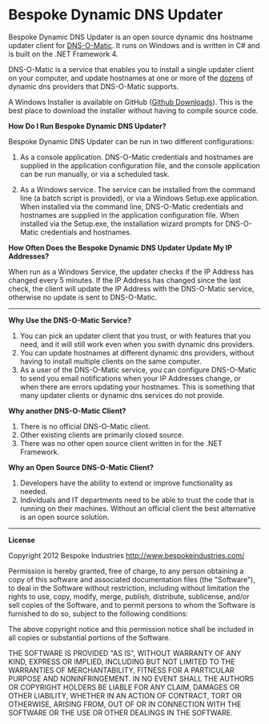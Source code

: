 # Bespoke Dynamic DNS Updater #

Bespoke Dynamic DNS Updater is an open source dynamic dns hostname updater client for [DNS-O-Matic](http://www.dnsomatic.com).  It runs on Windows and is written in C# and is built on the .NET Framework 4.

DNS-O-Matic is a service that enables you to install a single updater client on your computer, and update hostnames at one or more of the [dozens](http://www.dnsomatic.com/wiki/supportedservices) of dynamic dns providers that DNS-O-Matic supports.

A Windows Installer is available on GitHub ([Github Downloads](https://github.com/dmarchelya/BespokeDynamicDnsUpdater/downloads)).  This is the best place to download the installer without having to compile source code.

**How Do I Run Bespoke Dynamic DNS Updater?**

Bespoke Dynamic DNS Updater can be run in two different configurations:

1. As a console application.  DNS-O-Matic credentials and hostnames are supplied in the application configuration file, and the console application can be run manually, or via a scheduled task.

2. As a Windows service.  The service can be installed from the command line (a batch script is provided), or via a Windows Setup.exe application.  When installed via the command line, DNS-O-Matic credentials and hostnames are supplied in the application configuration file.  When installed via the Setup.exe, the installation wizard prompts for DNS-O-Matic credentials and hostnames.

**How Often Does the Bespoke Dynamic DNS Updater Update My IP Addresses?**

When run as a Windows Service, the updater checks if the IP Address has changed every 5 minutes.  If the IP Address has changed since the last check, the client will update the IP Address with the DNS-O-Matic service, otherwise no update is sent to DNS-O-Matic.

----------


**Why Use the DNS-O-Matic Service?**

1. You can pick an updater client that you trust, or with features that you need, and it will still work even when you swith dynamic dns providers.
2. You can update hostnames at different dynamic dns providers, without having to install multiple clients on the same computer.
3. As a user of the DNS-O-Matic service, you can configure DNS-O-Matic to send you email notifications when your IP Addresses change, or when there are errors updating your hostnames. This is something that many updater clients or dynamic dns services do not provide.

**Why another DNS-O-Matic Client?**

1. There is no official DNS-O-Matic client.
2. Other existing clients are primarily closed source.
3. There was no other open source client written in for the .NET Framework.

**Why an Open Source DNS-O-Matic Client?**

1. Developers have the ability to extend or improve functionality as needed.
2. Individuals and IT departments need to be able to trust the code that is running on their machines.  Without an official client the best alternative is an open source solution.

----------
**License**

Copyright 2012 Bespoke Industries
http://www.bespokeindustries.com/

Permission is hereby granted, free of charge, to any person obtaining
a copy of this software and associated documentation files (the
"Software"), to deal in the Software without restriction, including
without limitation the rights to use, copy, modify, merge, publish,
distribute, sublicense, and/or sell copies of the Software, and to
permit persons to whom the Software is furnished to do so, subject to
the following conditions:

The above copyright notice and this permission notice shall be
included in all copies or substantial portions of the Software.

THE SOFTWARE IS PROVIDED "AS IS", WITHOUT WARRANTY OF ANY KIND,
EXPRESS OR IMPLIED, INCLUDING BUT NOT LIMITED TO THE WARRANTIES OF
MERCHANTABILITY, FITNESS FOR A PARTICULAR PURPOSE AND
NONINFRINGEMENT. IN NO EVENT SHALL THE AUTHORS OR COPYRIGHT HOLDERS BE
LIABLE FOR ANY CLAIM, DAMAGES OR OTHER LIABILITY, WHETHER IN AN ACTION
OF CONTRACT, TORT OR OTHERWISE, ARISING FROM, OUT OF OR IN CONNECTION
WITH THE SOFTWARE OR THE USE OR OTHER DEALINGS IN THE SOFTWARE.